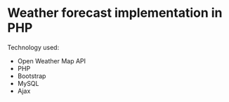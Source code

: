 # Weather forecast implementation in PHP

Technology used:
- Open Weather Map API
- PHP
- Bootstrap
- MySQL
- Ajax